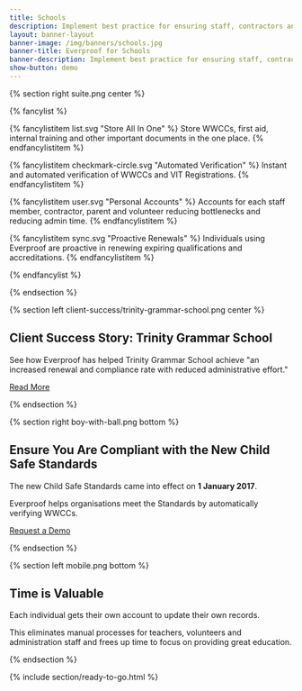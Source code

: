```yaml
---
title: Schools
description: Implement best practice for ensuring staff, contractors and volunteers are qualified and compliant
layout: banner-layout
banner-image: /img/banners/schools.jpg
banner-title: Everproof for Schools
banner-description: Implement best practice for ensuring staff, contractors and volunteers are qualified and compliant.
show-button: demo
---
```


{% section right suite.png center %}

{% fancylist %}

{% fancylistitem list.svg "Store All In One" %}
Store WWCCs, first aid, internal training and other important documents in the one place.
{% endfancylistitem %}

{% fancylistitem checkmark-circle.svg "Automated Verification" %}
Instant and automated verification of WWCCs and VIT Registrations.
{% endfancylistitem %}

{% fancylistitem user.svg "Personal Accounts" %}
Accounts for each staff member, contractor, parent and volunteer reducing bottlenecks and reducing admin time.
{% endfancylistitem %}

{% fancylistitem sync.svg "Proactive Renewals" %}
Individuals using Everproof are proactive in renewing expiring qualifications and accreditations.
{% endfancylistitem %}

{% endfancylist %}

{% endsection %}

{% section left client-success/trinity-grammar-school.png center %}

## Client Success Story: Trinity Grammar School

See how Everproof has helped Trinity Grammar School achieve "an increased renewal and compliance rate with reduced
administrative effort."

<a class="important" href="/blog/2017/02/23/client-success-story-trinity-grammar-school/">Read More</a>

{% endsection %}

{% section right boy-with-ball.png bottom %}

## Ensure You Are Compliant with the New Child Safe Standards

The new Child Safe Standards came into effect on **1 January 2017**.

Everproof helps organisations meet the Standards by automatically verifying WWCCs.

<a class='button inline' href='/demo?r={{ page.url | uri_escape }}'>Request a Demo</a>

{% endsection %}

{% section left mobile.png bottom %}

## Time is Valuable

Each individual gets their own account to update their own records.

This eliminates manual processes for teachers, volunteers and administration staff and frees up time to focus on
providing great education.



{% endsection %}

{% include section/ready-to-go.html %}
